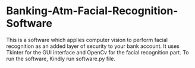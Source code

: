 # Banking-Atm-Facial-Recognition-Software
This is a software which applies computer vision to perform facial recognition as an added layer of security to your bank account. It uses Tkinter for the GUI interface and OpenCv for the facial recognition part. 
To run the software, Kindly run software.py file. 
